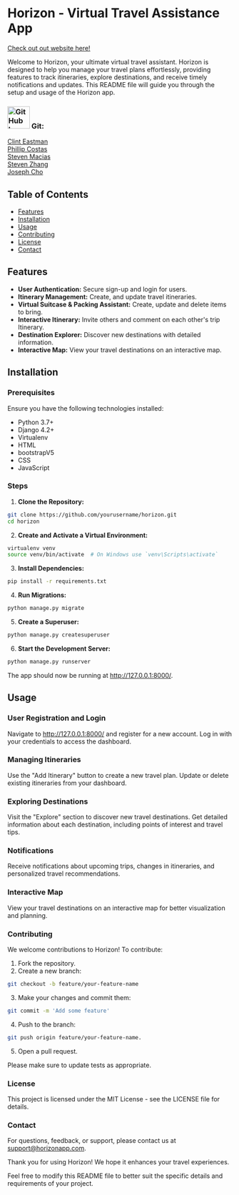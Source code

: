 # Horizon - Virtual Travel Assistance App

[Check out out website here!](https://horizon-acrons-99cbd545c102.herokuapp.com)

Welcome to Horizon, your ultimate virtual travel assistant. Horizon is designed to help you manage your travel plans effortlessly, providing features to track itineraries, explore destinations, and receive timely notifications and updates. This README file will guide you through the setup and usage of the Horizon app.

### <img src="https://github.githubassets.com/images/modules/logos_page/GitHub-Mark.png" alt="GitHub Logo" width="50" height="50"> Git: 
  [Clint Eastman](https://github.com/ClintEastman01)   
  [Phillip Costas](https://github.com/PhillipCostas)   
  [Steven Macias](https://github.com/stvnmcs)   
  [Steven Zhang](https://github.com/zjplove3618739792)   
  [Joseph Cho](https://github.com/josephcho29)


## Table of Contents

- [Features](#features)
- [Installation](#installation)
- [Usage](#usage)
- [Contributing](#contributing)
- [License](#license)
- [Contact](#contact)

## Features

- **User Authentication:** Secure sign-up and login for users.
- **Itinerary Management:** Create, and update travel itineraries.
- **Virtual Suitcase & Packing Assistant:** Create, update and delete items to bring.
- **Interactive Itinerary:** Invite others and comment on each other's trip Itinerary.
- **Destination Explorer:** Discover new destinations with detailed information.
- **Interactive Map:** View your travel destinations on an interactive map.

## Installation

### Prerequisites

Ensure you have the following technologies installed:

- Python 3.7+
- Django 4.2+
- Virtualenv
- HTML
- bootstrapV5
- CSS
- JavaScript

### Steps

1. **Clone the Repository:**
```bash   
git clone https://github.com/yourusername/horizon.git
cd horizon
```
   
2. **Create and Activate a Virtual Environment:**
```bash
virtualenv venv
source venv/bin/activate  # On Windows use `venv\Scripts\activate`
```

3. **Install Dependencies:**
```bash
pip install -r requirements.txt
```

4. **Run Migrations:**
```bash
python manage.py migrate
```

5. **Create a Superuser:**
```bash
python manage.py createsuperuser
```

6. **Start the Development Server:**
```bash
python manage.py runserver
```

The app should now be running at http://127.0.0.1:8000/.

## Usage

### User Registration and Login

Navigate to http://127.0.0.1:8000/ and register for a new account.
Log in with your credentials to access the dashboard.

### Managing Itineraries
Use the "Add Itinerary" button to create a new travel plan.
Update or delete existing itineraries from your dashboard.

### Exploring Destinations
Visit the "Explore" section to discover new travel destinations.
Get detailed information about each destination, including points of interest and travel tips.

### Notifications
Receive notifications about upcoming trips, changes in itineraries, and personalized travel recommendations.

### Interactive Map
View your travel destinations on an interactive map for better visualization and planning.

### Contributing

We welcome contributions to Horizon! To contribute:

1. Fork the repository.
2. Create a new branch:
```bash
git checkout -b feature/your-feature-name
```
3. Make your changes and commit them:
```bash
git commit -m 'Add some feature'
```
4. Push to the branch:
```bash
git push origin feature/your-feature-name.
```
5. Open a pull request.

Please make sure to update tests as appropriate.

### License
This project is licensed under the MIT License - see the LICENSE file for details.

### Contact
For questions, feedback, or support, please contact us at support@horizonapp.com.

Thank you for using Horizon! We hope it enhances your travel experiences.

Feel free to modify this README file to better suit the specific details and requirements of your project.
